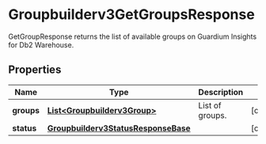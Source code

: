 

# Groupbuilderv3GetGroupsResponse

GetGroupResponse returns the list of available groups on Guardium Insights for Db2 Warehouse.

## Properties

| Name | Type | Description | Notes |
|------------ | ------------- | ------------- | -------------|
|**groups** | [**List&lt;Groupbuilderv3Group&gt;**](Groupbuilderv3Group.md) | List of groups. |  [optional] |
|**status** | [**Groupbuilderv3StatusResponseBase**](Groupbuilderv3StatusResponseBase.md) |  |  [optional] |



